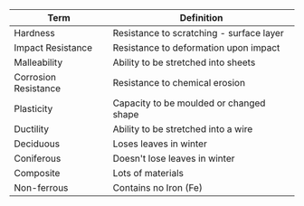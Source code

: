 | Term                 | Definition                               |
| -------------------- | ---------------------------------------- |
| Hardness             | Resistance to scratching - surface layer |
| Impact Resistance    | Resistance to deformation upon impact    |
| Malleability         | Ability to be stretched into sheets      |
| Corrosion Resistance | Resistance to chemical erosion           |
| Plasticity           | Capacity to be moulded or changed shape  |
| Ductility            | Ability to be stretched into a wire      |
| Deciduous            | Loses leaves in winter                   |
| Coniferous           | Doesn't lose leaves in winter            |
| Composite            | Lots of materials                        |
| Non-ferrous          | Contains no Iron (Fe)                    |